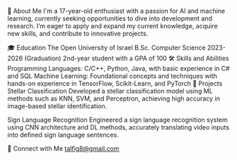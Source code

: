👋 About Me
I'm a 17-year-old enthusiast with a passion for AI and machine learning, currently seeking opportunities to dive into development and research. I’m eager to apply and expand my current knowledge, acquire new skills, and contribute to innovative projects.

🎓 Education
The Open University of Israel
B.Sc. Computer Science
2023-2026 (Graduation)
2nd-year student with a GPA of 100
🛠️ Skills and Abilities
Programming Languages: C/C++, Python, Java, with basic experience in C# and SQL
Machine Learning: Foundational concepts and techniques with hands-on experience in TensorFlow, Scikit-Learn, and PyTorch
🚀 Projects
Stellar Classification
Developed a stellar classification model using ML methods such as KNN, SVM, and Perceptron, achieving high accuracy in image-based stellar identification.

Sign Language Recognition
Engineered a sign language recognition system using CNN architecture and DL methods, accurately translating video inputs into defined sign language sentences.

🌟 Connect with Me
talfig8@gmail.com
